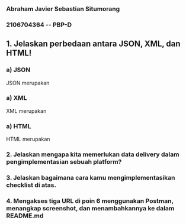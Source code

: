  ### Abraham Javier Sebastian Situmorang
 ### 2106704364 -- PBP-D
 
 ## 1. Jelaskan perbedaan antara JSON, XML, dan HTML!
 ### a) JSON
 JSON merupakan
 
 ### a) XML
 XML merupakan
 
 ### a) HTML
 HTML merupakan
 
 ### 2. Jelaskan mengapa kita memerlukan data delivery dalam pengimplementasian sebuah platform?
 ### 3. Jelaskan bagaimana cara kamu mengimplementasikan checklist di atas.
 ### 4. Mengakses tiga URL di poin 6 menggunakan Postman, menangkap screenshot, dan menambahkannya ke dalam README.md
